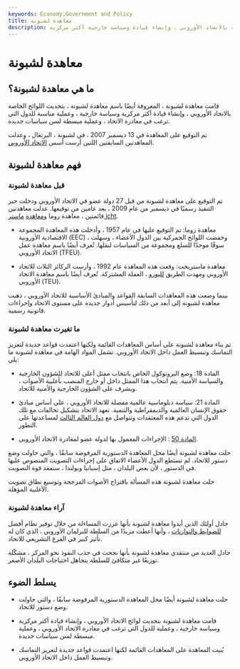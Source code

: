 ```yaml
---
keywords: Economy,Government and Policy
title: معاهدة لشبونة
description: قامت معاهدة لشبونة بتحديث اللوائح الخاصة بالاتحاد الأوروبي ، وإنشاء قيادة وسياسة خارجية أكثر مركزية.
---
```


# معاهدة لشبونة
## ما هي معاهدة لشبونة؟

قامت معاهدة لشبونة ، المعروفة أيضًا باسم معاهدة لشبونة ، بتحديث اللوائح الخاصة بالاتحاد الأوروبي ، وإنشاء قيادة أكثر مركزية وسياسة خارجية ، وعملية مناسبة للدول التي ترغب في مغادرة الاتحاد ، وعملية مبسطة لسن سياسات جديدة.

تم التوقيع على المعاهدة في 13 ديسمبر 2007 ، في لشبونة ، البرتغال ، وعدلت المعاهدتين السابقتين اللتين أرست أسس [الاتحاد الأوروبي](/europeanunion).

## فهم معاهدة لشبونة

### قبل معاهدة لشبونة

تم التوقيع على معاهدة لشبونة من قبل 27 دولة عضو في الاتحاد الأوروبي ودخلت حيز التنفيذ رسميًا في ديسمبر من عام 2009 ، بعد عامين من توقيعها. عدلت معاهدتين قائمتين ، معاهدة روما [ومعاهدة](/maastricht-treaty) [ماستر icht](/maastricht-treaty).

- معاهدة روما: تم التوقيع عليها في عام 1957 ، وأدخلت هذه المعاهدة المجموعة الاقتصادية الأوروبية (EEC) ، وخفضت اللوائح الجمركية بين الدول الأعضاء ، وسهلت سوقًا موحدًا للسلع ومجموعة من السياسات لنقلها. تُعرف أيضًا باسم معاهدة عمل الاتحاد الأوروبي (TFEU).

- معاهدة ماستريخت: وقعت هذه المعاهدة عام 1992 ، وأرست الركائز الثلاث للاتحاد الأوروبي ومهدت الطريق [لليورو](/euro) ، العملة المشتركة. تُعرف أيضًا باسم معاهدة الاتحاد الأوروبي (TEU).

بينما وضعت هذه المعاهدات السابقة القواعد والمبادئ الأساسية للاتحاد الأوروبي ، ذهبت معاهدة لشبونة إلى أبعد من ذلك لتأسيس أدوار جديدة على مستوى الاتحاد وإجراءات قانونية رسمية.

### ما تغيرت معاهدة لشبونة

تم بناء معاهدة لشبونة على أساس المعاهدات القائمة ولكنها اعتمدت قواعد جديدة لتعزيز التماسك وتبسيط العمل داخل الاتحاد الأوروبي. تشمل المواد الهامة في معاهدة لشبونة ما يلي:

- المادة 18: وضع البروتوكول الخاص بانتخاب ممثل أعلى للاتحاد للشؤون الخارجية والسياسة الأمنية. يتم انتخاب هذا الممثل داخل أو خارج المنصب بأغلبية الأصوات ، ويشرف على الشؤون الخارجية والأمنية للاتحاد.

- المادة 21: سياسة دبلوماسية عالمية مفصلة للاتحاد الأوروبي ، على أساس مبادئ حقوق الإنسان العالمية والديمقراطية والتنمية. تعهد الاتحاد بتشكيل تحالفات مع تلك الدول التي تدعم هذه المعتقدات وتتواصل مع [دول العالم الثالث](/third-world) لمساعدتها على التطور.

- [المادة 50](/article-50) : الإجراءات المعمول بها لدولة عضو لمغادرة الاتحاد الأوروبي.

حلت معاهدة لشبونة أيضًا محل المعاهدة الدستورية المرفوضة سابقًا ، والتي حاولت وضع دستور للاتحاد. لم تستطع الدول الأعضاء الاتفاق على إجراءات التصويت المنصوص عليها في الدستور ، لأن بعض البلدان ، مثل إسبانيا وبولندا ، ستفقد قوة التصويت.

حلت معاهدة لشبونة هذه المسألة باقتراح الأصوات المرجحة وتوسيع نطاق تصويت الأغلبية المؤهلة.

### آراء معاهدة لشبونة

جادل أولئك الذين أيدوا معاهدة لشبونة بأنها عززت المساءلة من خلال توفير نظام أفضل [للضوابط والتوازنات](/checks-and-balances) ، وأنها أعطت مزيدًا من السلطة للبرلمان الأوروبي ، الذي كان له تأثير كبير في الفرع التشريعي للاتحاد.

جادل العديد من منتقدي معاهدة لشبونة بأنها نجحت في جذب النفوذ نحو المركز ، مشكّلة توزيعًا غير متكافئ للسلطة يتجاهل احتياجات البلدان الأصغر.

## يسلط الضوء

- حلت معاهدة لشبونة أيضًا محل المعاهدة الدستورية المرفوضة سابقًا ، والتي حاولت وضع دستور للاتحاد.

- قامت معاهدة لشبونة بتحديث لوائح الاتحاد الأوروبي ، وإنشاء قيادة أكثر مركزية وسياسة خارجية ، وعملية للدول التي ترغب في مغادرة الاتحاد الأوروبي ، وعملية مبسطة لسن سياسات جديدة.

- بُنيت المعاهدة على المعاهدات القائمة لكنها اعتمدت قواعد جديدة لتعزيز التماسك وتبسيط العمل داخل الاتحاد الأوروبي.

